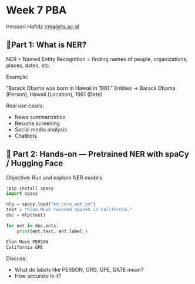 # Week 7 PBA
Irmasari Hafidz
irma@its.ac.id

## 🔹Part 1: What is NER?   
NER = Named Entity Recognition = finding names of people, organizations, places, dates, etc.

Example:

“Barack Obama was born in Hawaii in 1961.”
Entities → Barack Obama (Person), Hawaii (Location), 1961 (Date)

Real use cases:

- News summarization
- Resume screening
- Social media analysis
- Chatbots

## 🔹 Part 2: Hands-on — Pretrained NER with spaCy / Hugging Face 
Objective: Run and explore NER models.

```python
!pip install spacy
import spacy

nlp = spacy.load("en_core_web_sm")
text = "Elon Musk founded SpaceX in California."
doc = nlp(text)

for ent in doc.ents:
    print(ent.text, ent.label_)

```
```python
Elon Musk PERSON
California GPE
```
Discuss:
- What do labels like PERSON, ORG, GPE, DATE mean?
- How accurate is it?

  

